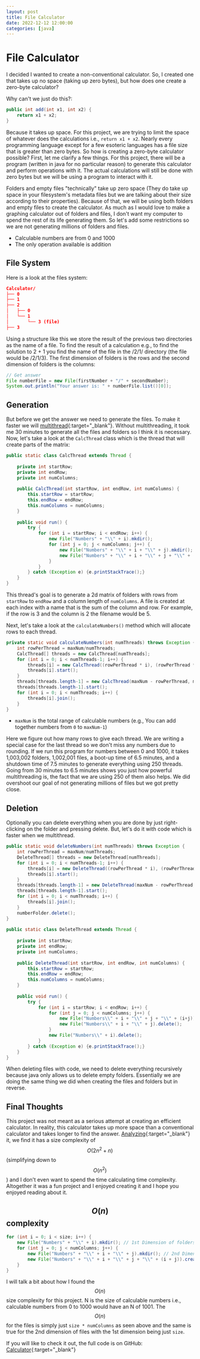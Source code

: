 ```yaml
---
layout: post
title: File Calculator
date: 2022-12-12 12:00:00
categories: [java]
---
```


# File Calculator
I decided I wanted to create a non-conventional calculator. So, I created one that takes up no space (taking up zero bytes), but how does one create a zero-byte calculator?
 
Why can't we just do this?:

```java
public int add(int x1, int x2) {
    return x1 + x2;
}
```

Because it takes up space. For this project, we are trying to limit the space of whatever does the calculations i.e., `return x1 + x2`. Nearly every programming language except for a few esoteric languages has a file size that is greater than zero bytes. So how is creating a zero-byte calculator possible? First, let me clarify a few things. For this project, there will be a program (written in java for no particular reason) to generate this calculator and perform operations with it. The actual calculations will still be done with zero bytes but we will be using a program to interact with it.
 
Folders and empty files "technically" take up zero space (They do take up space in your filesystem's metadata files but we are talking about their size according to their properties). Because of that, we will be using both folders and empty files to create the calculator. As much as I would love to make a graphing calculator out of folders and files, I don't want my computer to spend the rest of its life generating them. So let's add some restrictions so we are not generating millions of folders and files.
 
- Calculable numbers are from 0 and 1000
- The only operation available is addition

## File System
 
Here is a look at the files system:

```json
Calculator/
├── 0
├── 1
├── 2
│   ├── 0
│   └── 1
│       └── 3 (file)
├── 3
```
 
Using a structure like this we store the result of the previous two directories as the name of a file. To find the result of a calculation e.g., to find the solution to 2 + 1 you find the name of the file in the /2/1/ directory (the file would be /2/1/3). The first dimension of folders is the rows and the second dimension of folders is the columns:
 
```java
// Get answer
File numberFile = new File(firstNumber + "/" + secondNumber);
System.out.println("Your answer is: " + numberFile.list()[0]);
```

## Generation
 
But before we get the answer we need to generate the files. To make it faster we will [multithread](https://www.geeksforgeeks.org/multithreading-in-java/){:target="\_blank"}. Without multithreading, it took me 30 minutes to generate all the files and folders so I think it is necessary. Now, let's take a look at the `CalcThread` class which is the thread that will create parts of the matrix:
```java
public static class CalcThread extends Thread {
   
    private int startRow;
    private int endRow;
    private int numColumns;
   
    public CalcThread(int startRow, int endRow, int numColumns) {
        this.startRow = startRow;
        this.endRow = endRow;
        this.numColumns = numColumns;
    }
   
    public void run() {
        try {
            for (int i = startRow; i < endRow; i++) {
                new File("Numbers" + "\\" + i).mkdir();
                for (int j = 0; j < numColumns; j++) {
                    new File("Numbers" + "\\" + i + "\\" + j).mkdir();
                    new File("Numbers" + "\\" + i + "\\" + j + "\\" + (i + j)).createNewFile();
                }
            }
        } catch (Exception e) {e.printStackTrace();}
    }
}
```
This thread's goal is to generate a 2d matrix of folders with rows from `startRow` to `endRow` and a column length of `numColumns`. A file is created at each index with a name that is the sum of the column and row. For example, if the row is 3 and the column is 2 the filename would be 5.
 
Next, let's take a look at the `calculateNumbers()` method which will allocate rows to each thread.
 
``` java
private static void calculateNumbers(int numThreads) throws Exception {        
    int rowPerThread = maxNum/numThreads;
    CalcThread[] threads = new CalcThread[numThreads];
    for (int i = 0; i < numThreads-1; i++) {
        threads[i] = new CalcThread((rowPerThread * i), (rowPerThread * (i + 1)), maxNum);
        threads[i].start();
    }
    threads[threads.length-1] = new CalcThread(maxNum - rowPerThread, maxNum, maxNum);
    threads[threads.length-1].start();
    for (int i = 0; i < numThreads; i++) {
        threads[i].join();
    }
}
```
* `maxNum` is the total range of calculable numbers (e.g., You can add together numbers from `0` to `maxNum-1`)
 
Here we figure out how many rows to give each thread. We are writing a special case for the last thread so we don't miss any numbers due to rounding. If we run this program for numbers between 0 and 1000, it takes 1,003,002 folders, 1,002,001 files, a boot-up time of 6.5 minutes, and a shutdown time of 7.5 minutes to generate everything using 250 threads. Going from 30 minutes to 6.5 minutes shows you just how powerful multithreading is, the fact that we are using 250 of them also helps. We did overshoot our goal of not generating millions of files but we got pretty close.
 
## Deletion
 
Optionally you can delete everything when you are done by just right-clicking on the folder and pressing delete. But, let's do it with code which is faster when we multithread.
 
```java
public static void deleteNumbers(int numThreads) throws Exception {
    int rowPerThread = maxNum/numThreads;
    DeleteThread[] threads = new DeleteThread[numThreads];
    for (int i = 0; i < numThreads-1; i++) {
        threads[i] = new DeleteThread((rowPerThread * i), (rowPerThread * (i + 1)), maxNum);
        threads[i].start();
    }
    threads[threads.length-1] = new DeleteThread(maxNum - rowPerThread, maxNum, maxNum);
    threads[threads.length-1].start();
    for (int i = 0; i < numThreads; i++) {
        threads[i].join();
    }
    numberFolder.delete();
}
 
public static class DeleteThread extends Thread {
   
    private int startRow;
    private int endRow;
    private int numColumns;
   
    public DeleteThread(int startRow, int endRow, int numColumns) {
        this.startRow = startRow;
        this.endRow = endRow;
        this.numColumns = numColumns;
    }
   
    public void run() {
        try {
            for (int i = startRow; i < endRow; i++) {
                for (int j = 0; j < numColumns; j++) {
                    new File("Numbers\\" + i + "\\" + j + "\\" + (i+j)).delete();
                    new File("Numbers\\" + i + "\\" + j).delete();
                }
                new File("Numbers\\" + i).delete();
            }
        } catch (Exception e) {e.printStackTrace();}
    }
}
```
 
When deleting files with code, we need to delete everything recursively because java only allows us to delete empty folders. Essentially we are doing the same thing we did when creating the files and folders but in reverse.
 
## Final Thoughts
 
This project was not meant as a serious attempt at creating an efficient calculator. In reality, this calculator takes up more space than a conventional calculator and takes longer to find the answer. [Analyzing](https://www.geeksforgeeks.org/analysis-algorithms-big-o-analysis/){:target="\_blank"} it, we find it has a size complexity of $$O(2n^2 + n)$$ (simplifying down to $$O(n^2)$$) and I don't even want to spend the time calculating time complexity. Altogether it was a fun project and I enjoyed creating it and I hope you enjoyed reading about it.
 
## $$O(n)$$ complexity
 
```java
for (int i = 0; i < size; i++) {
    new File("Numbers" + "\\" + i).mkdir(); // 1st Dimension of folders (size)
    for (int j = 0; j < numColumns; j++) {
        new File("Numbers" + "\\" + i + "\\" + j).mkdir(); // 2nd Dimension of folders (size * numColumns)
        new File("Numbers" + "\\" + i + "\\" + j + "\\" + (i + j)).createNewFile(); // Files (size * numColumns)
    }
}
```
I will talk a bit about how I found the $$O(n)$$ size complexity for this project. N is the size of calculable numbers i.e., calculable numbers from 0 to 1000 would have an N of 1001. The $$O(n)$$ for the files is simply just `size * numColumns` as seen above and the same is true for the 2nd dimension of files with the 1st dimension being just `size`.
 
If you will like to check it out, the full code is on GitHub: [Calculator](https://github.com/SwervyK/Calculator){:target="\_blank"}